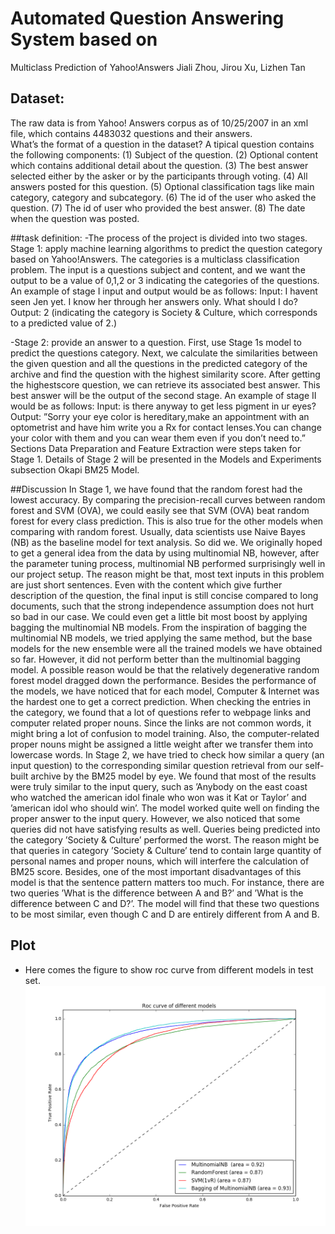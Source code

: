 # Automated Question Answering System based on
Multiclass Prediction of Yahoo!Answers
Jiali Zhou, Jirou Xu, Lizhen Tan<br>

## Dataset:
The raw data is from Yahoo! Answers corpus as of
10/25/2007 in an xml file, which contains 4483032 questions
and their answers.<br>
 What’s the format of a question in the
dataset? A tipical question contains the following components:
(1) Subject of the question. (2) Optional content which
contains additional detail about the question. (3) The best
answer selected either by the asker or by the participants
through voting. (4) All answers posted for this question. (5)
Optional classification tags like main category, category and
subcategory. (6) The id of the user who asked the question.
(7) The id of user who provided the best answer. (8) The date
when the question was posted.

##task definition:
-The process of the project is divided into two stages. Stage
1: apply machine learning algorithms to predict the question
category based on Yahoo!Answers. The categories is a multiclass
classification problem. The input is a questions subject
and content, and we want the output to be a value of 0,1,2 or
3 indicating the categories of the questions.
An example of stage I input and output would be as follows:
Input: I havent seen Jen yet. I know her through her answers
only. What should I do?
Output: 2 (indicating the category is Society & Culture,
which corresponds to a predicted value of 2.)

-Stage 2: provide an answer to a question. First, use Stage 1s
model to predict the questions category. Next, we calculate the
similarities between the given question and all the questions
in the predicted category of the archive and find the question 
with the highest similarity score. After getting the highestscore
question, we can retrieve its associated best answer. This
best answer will be the output of the second stage. An example
of stage II would be as follows:
Input: is there anyway to get less pigment in ur eyes?
Output: ”Sorry your eye color is hereditary,make an appointment
with an optometrist and have him write you a Rx
for contact lenses.You can change your color with them and
you can wear them even if you don’t need to.”
Sections Data Preparation and Feature Extraction were steps
taken for Stage 1. Details of Stage 2 will be presented in the
Models and Experiments subsection Okapi BM25 Model.

##Discussion
In Stage 1, we have found that the random forest had
the lowest accuracy. By comparing the precision-recall curves
between random forest and SVM (OVA), we could easily see
that SVM (OVA) beat random forest for every class prediction.
This is also true for the other models when comparing with
random forest.
Usually, data scientists use Naive Bayes (NB) as the baseline
model for text analysis. So did we. We originally hoped
to get a general idea from the data by using multinomial NB,
however, after the parameter tuning process, multinomial NB
performed surprisingly well in our project setup. The reason
might be that, most text inputs in this problem are just short
sentences. Even with the content which give further description
of the question, the final input is still concise compared to long
documents, such that the strong independence assumption does
not hurt so bad in our case. We could even get a little bit most
boost by applying bagging the multinomial NB models.
From the inspiration of bagging the multinomial NB models,
we tried applying the same method, but the base models
for the new ensemble were all the trained models we have
obtained so far. However, it did not perform better than the
multinomial bagging model. A possible reason would be that the relatively degenerative random forest model dragged down
the performance.
Besides the performance of the models, we have noticed
that for each model, Computer & Internet was the hardest one
to get a correct prediction. When checking the entries in the
category, we found that a lot of questions refer to webpage
links and computer related proper nouns. Since the links are
not common words, it might bring a lot of confusion to model
training. Also, the computer-related proper nouns might be
assigned a little weight after we transfer them into lowercase
words.
In Stage 2, we have tried to check how similar a query (an
input question) to the corresponding similar question retrieval
from our self-built archive by the BM25 model by eye. We
found that most of the results were truly similar to the input
query, such as ’Anybody on the east coast who watched the
american idol finale who won was it Kat or Taylor’ and
’american idol who should win’. The model worked quite well
on finding the proper answer to the input query. However, we
also noticed that some queries did not have satisfying results
as well.
Queries being predicted into the category ’Society & Culture’
performed the worst. The reason might be that queries
in category ’Society & Culture’ tend to contain large quantity
of personal names and proper nouns, which will interfere
the calculation of BM25 score. Besides, one of the most
important disadvantages of this model is that the sentence
pattern matters too much. For instance, there are two queries
’What is the difference between A and B?’ and ’What is the
difference between C and D?’. The model will find that these
two questions to be most similar, even though C and D are
entirely different from A and B.
## Plot
- Here comes the figure to show roc curve from different models in test set. 
![alt tag](plot/roc.png)



